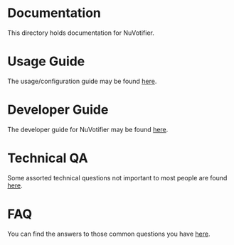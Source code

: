 # Documentation

This directory holds documentation for NuVotifier.

# Usage Guide

The usage/configuration guide may be found [here](usage.md).

# Developer Guide

The developer guide for NuVotifier may be found [here](developer.md).

# Technical QA

Some assorted technical questions not important to most people are found
[here](technical_qa.md).

# FAQ

You can find the answers to those common questions you have [here](faq.md).
